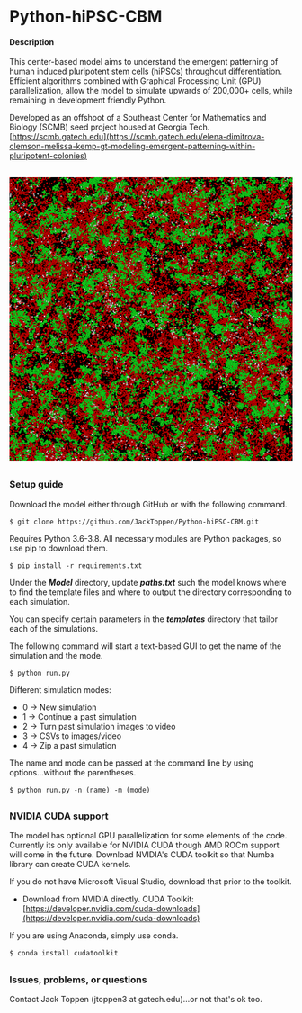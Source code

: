 # Python-hiPSC-CBM
#### Description
This center-based model aims to understand the emergent patterning of human induced pluripotent
 stem cells (hiPSCs) throughout differentiation. Efficient algorithms combined with Graphical
 Processing Unit (GPU) parallelization, allow the model to simulate upwards of 200,000+ cells,
 while remaining in development friendly Python.

Developed as an offshoot of a Southeast Center for Mathematics and Biology (SCMB) seed project
 housed at Georgia Tech. [https://scmb.gatech.edu](https://scmb.gatech.edu/elena-dimitrova-clemson-melissa-kemp-gt-modeling-emergent-patterning-within-pluripotent-colonies)

##

![image](images/front_page.png)

##

### Setup guide
Download the model either through GitHub or with the following command.
```
$ git clone https://github.com/JackToppen/Python-hiPSC-CBM.git
```
Requires Python 3.6-3.8. All necessary modules are Python packages, so use pip to download them.
```
$ pip install -r requirements.txt
```

Under the ***Model*** directory, update ***paths.txt*** such the model knows where to find the template
 files and where to output the directory corresponding to each simulation.

You can specify certain parameters in the ***templates*** directory that tailor each of the simulations. 

The following command will start a text-based GUI to get the name of the simulation and the mode.
```
$ python run.py
```
Different simulation modes:
- 0 -> New simulation
- 1 -> Continue a past simulation
- 2 -> Turn past simulation images to video
- 3 -> CSVs to images/video
- 4 -> Zip a past simulation


The name and mode can be passed at the command line by using options...without the parentheses.
```
$ python run.py -n (name) -m (mode)
```

##

### NVIDIA CUDA support
The model has optional GPU parallelization for some elements of the code. Currently its only
available for NVIDIA CUDA though AMD ROCm support will come in the future. Download NVIDIA's CUDA 
toolkit so that Numba library can create CUDA kernels.

If you do not have Microsoft Visual Studio, download that prior to the toolkit. 

- Download from NVIDIA directly.
CUDA Toolkit: [https://developer.nvidia.com/cuda-downloads](https://developer.nvidia.com/cuda-downloads)

If you are using Anaconda, simply use conda.
```
$ conda install cudatoolkit
```

##

### Issues, problems, or questions

Contact Jack Toppen (jtoppen3 at gatech.edu)...or not that's ok too.

##
